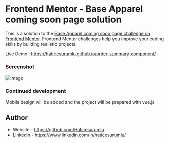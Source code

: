 
 


# Frontend Mentor - Base Apparel coming soon page solution

This is a solution to the [Base Apparel coming soon page challenge on Frontend Mentor](https://www.frontendmentor.io/challenges/base-apparel-coming-soon-page-5d46b47f8db8a7063f9331a0). Frontend Mentor challenges help you improve your coding skills by building realistic projects. 

Live Demo : https://haticesurumlu.github.io/order-summary-component/



### Screenshot

![image](https://user-images.githubusercontent.com/71832100/215276426-199614ad-b3b2-46f3-8b50-f33b7f7350ff.png)





### Continued development
Mobile design will be added and the project will be prepared with vue.js



## Author

- Website - https://github.com/Haticesurumlu
- Linkedln - https://www.linkedin.com/in/haticesurumlu/


